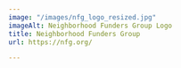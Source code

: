 ```yaml
---
image: "/images/nfg_logo_resized.jpg"
imageAlt: Neighborhood Funders Group Logo
title: Neighborhood Funders Group
url: https://nfg.org/

---
```

